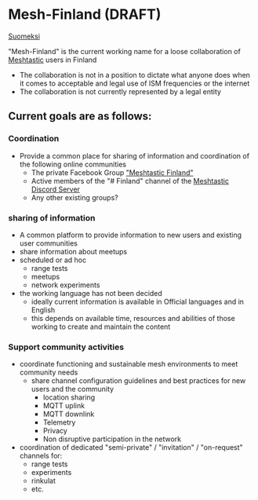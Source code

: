 # Mesh-Finland (DRAFT)

[Suomeksi](../profile/README.md)

"Mesh-Finland" is the current working name for a loose collaboration of [Meshtastic](https://meshtastic.org/docs/introduction/) users in Finland

* The collaboration is not in a position to dictate what anyone does when it comes to acceptable and legal use of ISM frequencies or the internet
* The collaboration is not currently represented by a legal entity

## Current goals are as follows:

### Coordination

* Provide a common place for sharing of information and coordination of the following online communities
  * The private Facebook Group ["Meshtastic Finland"](https://www.facebook.com/groups/414988777858703/permalink/469839825706931)
  * Active members of the "# Finland" channel of the [Meshtastic Discord Server](https://discord.com/invite/ktMAKGBnBs)
  * Any other existing groups?

### sharing of information

* A common platform to provide information to new users and existing user communities
 * share information about meetups
 * scheduled or ad hoc
   * range tests
   * meetups
   * network experiments
* the working language has not been decided
  * ideally current information is available in Official languages and in English
  * this depends on available time, resources and abilities of those working to create and maintain the content

###  Support community activities

* coordinate functioning and sustainable mesh environments to meet community needs
  * share channel configuration guidelines and best practices for new users and the community
    * location sharing
    * MQTT uplink
    * MQTT downlink
    * Telemetry
    * Privacy
    * Non disruptive participation in the network
* coordination of dedicated "semi-private" / "invitation" / "on-request" channels for:
  * range tests
  * experiments
  * rinkulat
  * etc.
